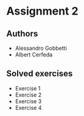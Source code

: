 # Assignment 2

## Authors
- Alessandro Gobbetti
- Albert Cerfeda

## Solved exercises
- Exercise 1
- Exercise 2
- Exercise 3
- Exercise 4
